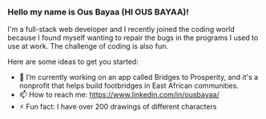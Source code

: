 ### Hello my name is Ous Bayaa (HI OUS BAYAA)!

I'm a full-stack web developer and I recently joined the coding world because I found myself wanting
to repair the bugs in the programs I used to use at work. The challenge of coding is also fun.

Here are some ideas to get you started:

- 🔭 I’m currently working on an app called Bridges to Prosperity, and it's a nonprofit that helps build footbridges in East African communities.
- 📫 How to reach me: https://www.linkedin.com/in/ousbayaa/
- ⚡ Fun fact: I have over 200 drawings of different characters
